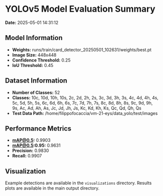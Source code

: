 # YOLOv5 Model Evaluation Summary

**Date:** 2025-05-01 14:31:12

## Model Information
- **Weights:** runs/train/card_detector_20250501_102631/weights/best.pt
- **Image Size:** 448x448
- **Confidence Threshold:** 0.25
- **IoU Threshold:** 0.45

## Dataset Information
- **Number of Classes:** 52
- **Classes:** 10c, 10d, 10h, 10s, 2c, 2d, 2h, 2s, 3c, 3d, 3h, 3s, 4c, 4d, 4h, 4s, 5c, 5d, 5h, 5s, 6c, 6d, 6h, 6s, 7c, 7d, 7h, 7s, 8c, 8d, 8h, 8s, 9c, 9d, 9h, 9s, Ac, Ad, Ah, As, Jc, Jd, Jh, Js, Kc, Kd, Kh, Ks, Qc, Qd, Qh, Qs
- **Test Data Path:** /home/filippofocaccia/vm-21-eys/data_yolo/test/images

## Performance Metrics
- **mAP@0.5:** 0.9903
- **mAP@0.5:0.95:** 0.9631
- **Precision:** 0.9830
- **Recall:** 0.9907

## Visualization
Example detections are available in the `visualizations` directory.
Results plots are available in the main output directory.
